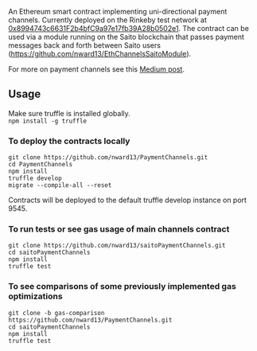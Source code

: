 An Ethereum smart contract implementing uni-directional payment channels. Currently deployed on the Rinkeby test network at <a href="https://rinkeby.etherscan.io/address/0x8994743c6631f2b4bfc9a97e17fb39a28b0502e1#code">0x8994743c6631F2b4bfC9a97e17fb39A28b0502e1</a>. The contract can be used via a module running on the Saito blockchain that passes payment messages back and forth between Saito users (https://github.com/nward13/EthChannelsSaitoModule).  
  
For more on payment channels see this <a href="https://blog.altcoin.io/payment-channels-explained-what-they-are-why-theyre-important-82d5046f073c">Medium post</a>.
  
## Usage  
  
Make sure truffle is installed globally.  
```npm install -g truffle```  

### To deploy the contracts locally
```git clone https://github.com/nward13/PaymentChannels.git```  
```cd PaymentChannels```  
```npm install```  
```truffle develop```  
```migrate --compile-all --reset```  
  
Contracts will be deployed to the default truffle develop instance on port 9545.

### To run tests or see gas usage of main channels contract  
```git clone https://github.com/nward13/saitoPaymentChannels.git```  
```cd saitoPaymentChannels```  
```npm install```  
```truffle test```  
  
### To see comparisons of some previously implemented gas optimizations  
```git clone -b gas-comparison https://github.com/nward13/PaymentChannels.git```  
```cd saitoPaymentChannels```  
```npm install```  
```truffle test```




